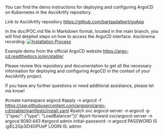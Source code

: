 You can find the demo instructions for deploying and configuring ArgoCD on Kubernetes in the AsciiArtify repository.

Link to AsciiArtify repository https://github.com/bartaadalbert/goApp

In the doc/POC.md file in Markdown format, located in the main branch, you will find detailed steps on how to access the ArgoCD interface.
 Asciiinema recording:
 [![Installation Process](https://asciinema.org/a/584476)](https://asciinema.org/a/584476)

Example demo from the official ArgoCD website  https://argo-cd.readthedocs.io/en/stable/

Please review this repository and documentation to get all the necessary information for deploying and configuring ArgoCD in the context of your AsciiArtify project.

If you have any further questions or need additional assistance, please let me know!

#create namespace argocd
#apply -n argocd -f https://raw.githubusercontent.com/argoproj/argo-cd/stable/manifests/install.yaml
#patch svc argocd-server -n argocd -p '{"spec": {"type": "LoadBalancer"}}'
#port-forward svc/argocd-server -n argocd 8080:443
#argocd admin initial-password -n argocd
PASSWORD IS :giEL2Gp3iD4GPUeP
LOGIN IS: admin